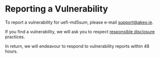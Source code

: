 # Reporting a Vulnerability

To report a vulnerability for uefi-md5sum, please e-mail support@akeo.ie.

If you find a vulnerability, we will ask you to respect [responsible disclosure](https://en.wikipedia.org/wiki/Responsible_disclosure) practices.

In return, we will endeavour to respond to vulnerability reports within 48 hours.
